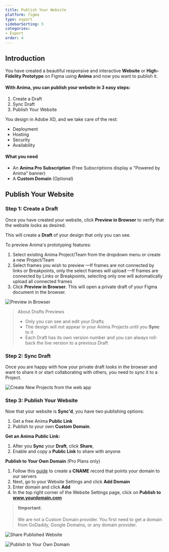 ```yaml
---
title: Publish Your Website
platform: figma
type: export
sidebarSorting: 5
categories: 
- Export
order: 4
---
```


## Introduction

You have created a beautiful responsive and interactive **Website** or **High-Fidelity Prototype** on Figma using **Anima** and now you want to publish it.


#### With Anima, you can publish your website in 3 easy steps:

 1. Create a Draft
 2. Sync Draft
 3. Publish Your Website

 You design in Adobe XD, and we take care of the rest:

-   Deployment
-   Hosting
-   Security
-   Availability

#### What you need

-   An **Anima Pro Subscription** (Free Subscriptions display a "Powered by Anima" banner)
-   A **Custom Domain** (Optional)

## Publish Your Website

###  Step 1: Create a Draft

Once you have created your website, click **Preview in Browser** to verify that the website looks as desired. 

This will create a **Draft** of your design that only you can see.  

To preview Anima's prototyping features:

1. Select existing Anima Project/Team from the dropdown menu or create a new Project/Team
2. Select frames you wish to preview
—If frames are not connected by links or Breakpoints, only the select frames will upload
—If frames are connected by Links or Breakpoints, selecting only one will automatically upload all connected frames
3. Click **Preview in Browser**. This will open a private draft of your Figma document in the browser.

![Preview in Browser](https://p46.f4.n0.cdn.getcloudapp.com/items/d5uWWDw1/Gettings%20Started%3APreview%402x.png?v=05f42b9b3ae5af1b615d468f74b10f54 "Preview Figma design in the browser")

> About Drafts Previews
>
> - Only you can see and edit your Drafts 
> - The design will not appear in your Anima Projects until you **Sync** to it
> - Each Draft has its own version number and you can always roll-back the live version to a previous Draft


### Step 2: Sync Draft

Once you are happy with how your private draft looks in the browser and want to share it or start collaborating with others, you need to sync it to a Project.

![Create New Projects from the web app](https://p46.f4.n0.cdn.getcloudapp.com/items/E0uzzLPB/Getting%20Started%3ASync%20to%20Project%402x.png?v=6f38fa0de853bd43e07556e4b8485dba "Sync design to Project")


### Step 3: Publish Your Website

Now that your website is **Sync'd**, you have two publishing options:
1.  Get a free Anima **Public Link** 
2.  Publish to your own **Custom Domain**.

**Get an Anima Public Link:**

1.  After you **Sync** your **Draft**, click **Share**,
2.  Enable and copy a **Public Link** to share with anyone

**Publish to Your Own Domain** (Pro Plans only)


1. Follow this [guide](https://docs.animaapp.com/v3/sketch/export/08-custom-domain.html) to create a **CNAME** record that points your domain to our servers
2. Next, go to your Website Settings and click **Add Domain**
3. Enter domain and click **Add**
4. In the top right corner of the Website Settings page, click on **Publish to www.yourdomain.com**

> ❗️**Important**:  
>
> We are not a Custom Domain provider. You first need to get a domain from GoDaddy, Google Domains, or any domain provider.


![Share Published Website](http://f.cl.ly/items/3P2G280i1U0h2E3g241F/Publish%20-%20Enable%20Public%20Link.png)

![Publish to Your Own Domain](http://f.cl.ly/items/2R2O1D3W2S130b093m0W/Publish%20to%20Custom%20Domain2x.png)
